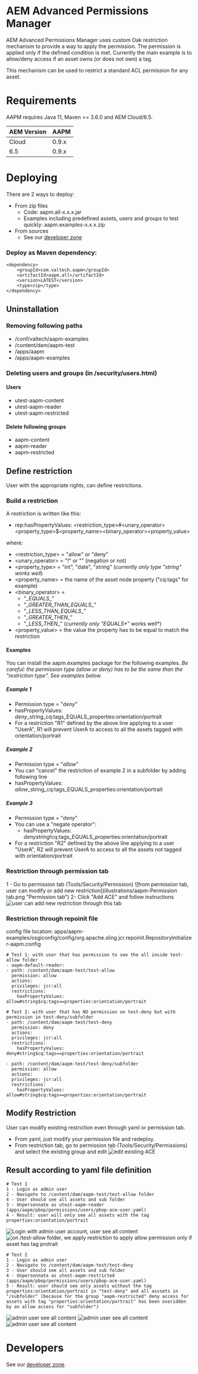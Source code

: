 # AEM Advanced Permissions Manager

AEM Advanced Permissions Manager uses custom Oak restriction mechanism to provide a way to apply the permission.
The permission is applied only if the defined condition is met. Currently the main example is to allow/deny access
if an asset owns (or does not own) a tag.

This mechanism can be used to restrict a standard ACL permission for any asset.

# Requirements

AAPM requires Java 11, Maven >= 3.6.0 and AEM Cloud/6.5.


| AEM Version | AAPM        |
|-------------|-------------|
| Cloud       | 0.9.x       |
| 6.5         | 0.9.x       |

# Deploying
There are 2 ways to deploy:
- From zip files
  - Code: aapm.all-x.x.x.jar
  - Examples including predefined assets, users and groups to test quickly: aapm.examples-x.x.x.zip
- From sources 
  - See our [developer zone](docs/developers.md)

    
### Deploy as Maven dependency:
    <dependency>
        <groupId>com.valtech.aapm</groupId>
        <artifactId>aapm.all</artifactId>
        <version>LATEST</version>
        <type>zip</type>
    </dependency>


## Uninstallation

### Removing following paths
- /conf/valtech/aapm-examples
- /content/dam/aapm-test
- /apps/aapm
- /apps/aapm-examples

### Deleting users and groups (in /security/users.html)
#### Users

- utest-aapm-content
- utest-aapm-reader
- utest-aapm-restricted


#### Delete following groups

- aapm-content
- aapm-reader
- aapm-restricted

## Define restriction 
User with the appropriate rights, can define restrictions.

### Build a restriction

A restriction is written like this:

- rep:hasPropertyValues: <restriction_type>#<unary_operator><property_type>$<property_name><binary_operator><property_value>

where:
- <restriction_type> = "allow" or "deny"
- <unary_operator> = "!" or "" (negation or not)
- <property_type> = "int", "date", "string" (*currently only type "string" works well*)
- <property_name> = the name of the asset node property ("cq:tags" for example)
- <binary_operator> = 
    - "*_EQUALS*_" 
    - "*_GREATER_THAN_EQUALS*_"
    - "*_LESS_THAN_EQUALS*_" 
    - "*_GREATER_THEN*_" 
    - "*_LESS_THEN*_" (*currently only "*_EQUALS*_" works well*)
- <property_value> = the value the property has to be equal to match the restriction

#### Examples
You can install the aapm.examples package for the following examples.
*Be careful: the permission type (allow or deny) has to be the same than the "restriction type". See examples below.*

##### Example 1
- Permission type = "*deny*"
- hasPropertyValues: *deny*_string_cq:tags_EQUALS_properties:orientation/portrait
- For a restriction "R1" defined by the above line applying to a user "UserA", R1 will prevent UserA to access to all
  the assets tagged with orientation/portrait

##### Example 2
- Permission type = "*allow*"
- You can "cancel" the restriction of example 2 in a subfolder by adding following line
- hasPropertyValues: *allow*_string_cq:tags_EQUALS_properties:orientation/portrait

##### Example 3
- Permission type = "*deny*"
- You can use a "negate operator":
    - hasPropertyValues: *deny*_string_!cq:tags_EQUALS_properties:orientation/portrait
- For a restriction "R2" defined by the above line applying to a user "UserA", R2 will prevent UserA to access to all
the assets not tagged with orientation/portrait

### Restriction through permission tab
 1 - Go to permission tab (Tools/Security/Permission)
![from permission tab, user can modify or add new restriction](illustrations/aapm-Permission tab.png "Permission tab")
 2- Click "Add ACE" and follow instructions 
![user can add new restriction through this tab](illustrations/aapm-add-new-restriction.png "add ace")
### Restriction through repoinit file
  config file location: apps/aapm-examples/osgiconfig/config/org.apache.sling.jcr.repoinit.RepositoryInitializer-aapm.config

    # Test 1: with user that has permission to see the all inside test-allow folder
    - aapm-default-reader:
    - path: /content/dam/aapm-test/test-allow
      permission: allow
      actions:
      privileges: jcr:all
      restrictions:
        hasPropertyValues: allow#string$cq:tags==properties:orientation/portrait

    # Test 2: with user that has NO permission on test-deny but with permission in test-deny/subfolder
    - path: /content/dam/aapm-test/test-deny
      permission: deny
      actions:
      privileges: jcr:all
      restrictions:
        hasPropertyValues: deny#string$cq:tags==properties:orientation/portrait

    - path: /content/dam/aapm-test/test-deny/subfolder
      permission: allow
      actions:
      privileges: jcr:all
      restrictions:
        hasPropertyValues: allow#string$cq:tags==properties:orientation/portrait

## Modify Restriction

 User can modify existing restriction even through yaml or permission tab. 
 - From yaml, just modify your permission file and redeploy. 
 - From restriction tab, go to permission tab (Tools/Security/Permissions) and select the existing group and edit
![edit existing ACE](illustrations/aapm-see-and-modify-restriction.png "edit exisiting ace")

## Result according to yaml file definition

    # Test 1
    1 - Login as admin user
    2 - Navigate to /content/dam/aapm-test/test-allow folder
    4 - User should see all assets and sub folder
    3 - Unpersonnate as utest-aapm-reader (apps/aapm/pbop/permissions/users/pbop-ace-user.yaml)
    4 - Result: user will only see all assets with the tag properties:orientation/portrait
  ![Login with admin user account, user see all content](illustrations/aapm-admin-to-reader.png "Login with admin user account")
  ![on /test-allow folder, we apply restriction to apply allow permission only if asset has tag protrait](illustrations/aapm-reader.png "Impersonate as utest-aapm-reader")

    # Test 2
    1 - Login as admin user
    2 - Navigate to /content/dam/aapm-test/test-deny
    3 - User should see all assets and sub folder
    4 - Unpersonnate as utest-aapm-restricted (apps/aapm/pbop/permissions/users/pbop-ace-user.yaml)
    5 - Result: user should see only assets without the tag properties:orientation/portrait in "test-deny" and all asssets in "/subfolder" (because for the group "aapm-restricted" deny access for assets with tag "properties:orientation/portrait" has been overidden by an allow access for "subfolder")
  ![admin user see all content](illustrations/aapm-admin-to-restricted.png "Connect as admin user")
  ![admin user see all content](illustrations/aapm-assets-in-test-deny.png "Display utest-aapm-restricted assets for 'test-deny'")
  ![admin user see all content](illustrations/aapm-assets-in-subfolder.png "Display utest-aapm-restricted assets for 'subfolder")


# Developers

See our [developer zone](docs/developers.md).